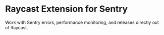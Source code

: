 # Raycast Extension for Sentry

Work with Sentry errors, performance monitoring, and releases directly out of
Raycast.

